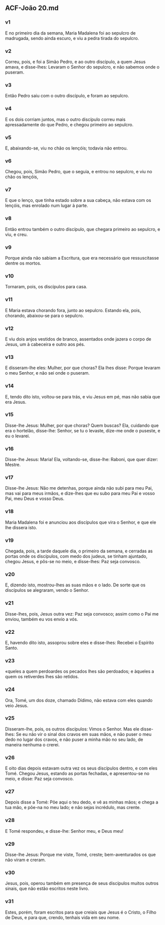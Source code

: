 ## ACF-João 20.md
### v1
 E no primeiro dia da semana, Maria Madalena foi ao sepulcro de madrugada, sendo ainda escuro, e viu a pedra tirada do sepulcro.
### v2
 Correu, pois, e foi a Simão Pedro, e ao outro discípulo, a quem Jesus amava, e disse-lhes: Levaram o Senhor do sepulcro, e não sabemos onde o puseram.
### v3
 Então Pedro saiu com o outro discípulo, e foram ao sepulcro.
### v4
 E os dois corriam juntos, mas o outro discípulo correu mais apressadamente do que Pedro, e chegou primeiro ao sepulcro.
### v5
 E, abaixando-se, viu no chão os lençóis; todavia não entrou.
### v6
 Chegou, pois, Simão Pedro, que o seguia, e entrou no sepulcro, e viu no chão os lençóis,
### v7
 E que o lenço, que tinha estado sobre a sua cabeça, não estava com os lençóis, mas enrolado num lugar à parte.
### v8
 Então entrou também o outro discípulo, que chegara primeiro ao sepulcro, e viu, e creu.
### v9
 Porque ainda não sabiam a Escritura, que era necessário que ressuscitasse dentre os mortos.
### v10
 Tornaram, pois, os discípulos para casa.
### v11
 E Maria estava chorando fora, junto ao sepulcro. Estando ela, pois, chorando, abaixou-se para o sepulcro.
### v12
 E viu dois anjos vestidos de branco, assentados onde jazera o corpo de Jesus, um à cabeceira e outro aos pés.
### v13
 E disseram-lhe eles: Mulher, por que choras? Ela lhes disse: Porque levaram o meu Senhor, e não sei onde o puseram.
### v14
 E, tendo dito isto, voltou-se para trás, e viu Jesus em pé, mas não sabia que era Jesus.
### v15
 Disse-lhe Jesus: Mulher, por que choras? Quem buscas? Ela, cuidando que era o hortelão, disse-lhe: Senhor, se tu o levaste, dize-me onde o puseste, e eu o levarei.
### v16
 Disse-lhe Jesus: Maria! Ela, voltando-se, disse-lhe: Raboni, que quer dizer: Mestre.
### v17
 Disse-lhe Jesus: Não me detenhas, porque ainda não subi para meu Pai, mas vai para meus irmãos, e dize-lhes que eu subo para meu Pai e vosso Pai, meu Deus e vosso Deus.
### v18
 Maria Madalena foi e anunciou aos discípulos que vira o Senhor, e que ele lhe dissera isto.
### v19
 Chegada, pois, a tarde daquele dia, o primeiro da semana, e cerradas as portas onde os discípulos, com medo dos judeus, se tinham ajuntado, chegou Jesus, e pôs-se no meio, e disse-lhes: Paz seja convosco.
### v20
 E, dizendo isto, mostrou-lhes as suas mãos e o lado. De sorte que os discípulos se alegraram, vendo o Senhor.
### v21
 Disse-lhes, pois, Jesus outra vez: Paz seja convosco; assim como o Pai me enviou, também eu vos envio a vós.
### v22
 E, havendo dito isto, assoprou sobre eles e disse-lhes: Recebei o Espírito Santo.
### v23
 «queles a quem perdoardes os pecados lhes são perdoados; e àqueles a quem os retiverdes lhes são retidos.
### v24
 Ora, Tomé, um dos doze, chamado Dídimo, não estava com eles quando veio Jesus.
### v25
 Disseram-lhe, pois, os outros discípulos: Vimos o Senhor. Mas ele disse-lhes: Se eu não vir o sinal dos cravos em suas mãos, e não puser o meu dedo no lugar dos cravos, e não puser a minha mão no seu lado, de maneira nenhuma o crerei.
### v26
 E oito dias depois estavam outra vez os seus discípulos dentro, e com eles Tomé. Chegou Jesus, estando as portas fechadas, e apresentou-se no meio, e disse: Paz seja convosco.
### v27
 Depois disse a Tomé: Põe aqui o teu dedo, e vê as minhas mãos; e chega a tua mão, e põe-na no meu lado; e não sejas incrédulo, mas crente.
### v28
 E Tomé respondeu, e disse-lhe: Senhor meu, e Deus meu!
### v29
 Disse-lhe Jesus: Porque me viste, Tomé, creste; bem-aventurados os que não viram e creram.
### v30
 Jesus, pois, operou também em presença de seus discípulos muitos outros sinais, que não estão escritos neste livro.
### v31
 Estes, porém, foram escritos para que creiais que Jesus é o Cristo, o Filho de Deus, e para que, crendo, tenhais vida em seu nome.
